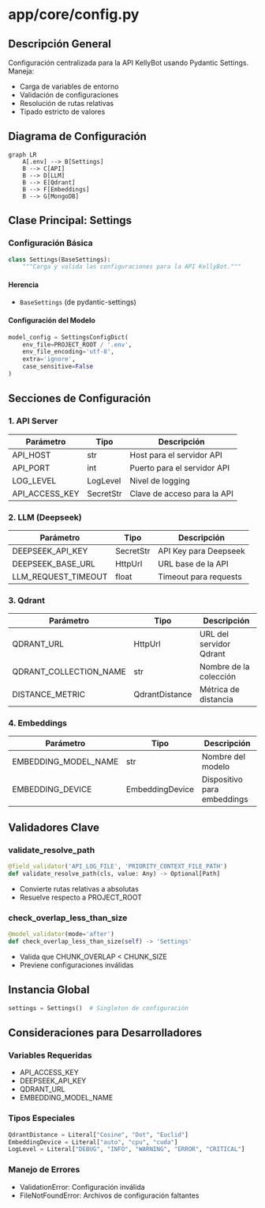 # app/core/config.py

## Descripción General
Configuración centralizada para la API KellyBot usando Pydantic Settings. Maneja:

- Carga de variables de entorno
- Validación de configuraciones
- Resolución de rutas relativas
- Tipado estricto de valores

## Diagrama de Configuración
```mermaid
graph LR
    A[.env] --> B[Settings]
    B --> C[API]
    B --> D[LLM]
    B --> E[Qdrant]
    B --> F[Embeddings]
    B --> G[MongoDB]
```

## Clase Principal: Settings

### Configuración Básica
```python
class Settings(BaseSettings):
    """Carga y valida las configuraciones para la API KellyBot."""
```

#### Herencia
- `BaseSettings` (de pydantic-settings)

#### Configuración del Modelo
```python
model_config = SettingsConfigDict(
    env_file=PROJECT_ROOT / '.env',
    env_file_encoding='utf-8',
    extra='ignore',
    case_sensitive=False
)
```

## Secciones de Configuración

### 1. API Server
| Parámetro | Tipo | Descripción |
|-----------|------|-------------|
| API_HOST | str | Host para el servidor API |
| API_PORT | int | Puerto para el servidor API |
| LOG_LEVEL | LogLevel | Nivel de logging |
| API_ACCESS_KEY | SecretStr | Clave de acceso para la API |

### 2. LLM (Deepseek)
| Parámetro | Tipo | Descripción |
|-----------|------|-------------|
| DEEPSEEK_API_KEY | SecretStr | API Key para Deepseek |
| DEEPSEEK_BASE_URL | HttpUrl | URL base de la API |
| LLM_REQUEST_TIMEOUT | float | Timeout para requests |

### 3. Qdrant
| Parámetro | Tipo | Descripción |
|-----------|------|-------------|
| QDRANT_URL | HttpUrl | URL del servidor Qdrant |
| QDRANT_COLLECTION_NAME | str | Nombre de la colección |
| DISTANCE_METRIC | QdrantDistance | Métrica de distancia |

### 4. Embeddings
| Parámetro | Tipo | Descripción |
|-----------|------|-------------|
| EMBEDDING_MODEL_NAME | str | Nombre del modelo |
| EMBEDDING_DEVICE | EmbeddingDevice | Dispositivo para embeddings |

## Validadores Clave

### validate_resolve_path
```python
@field_validator('API_LOG_FILE', 'PRIORITY_CONTEXT_FILE_PATH')
def validate_resolve_path(cls, value: Any) -> Optional[Path]
```
- Convierte rutas relativas a absolutas
- Resuelve respecto a PROJECT_ROOT

### check_overlap_less_than_size
```python
@model_validator(mode='after')
def check_overlap_less_than_size(self) -> 'Settings'
```
- Valida que CHUNK_OVERLAP < CHUNK_SIZE
- Previene configuraciones inválidas

## Instancia Global
```python
settings = Settings()  # Singleton de configuración
```

## Consideraciones para Desarrolladores

### Variables Requeridas
- API_ACCESS_KEY
- DEEPSEEK_API_KEY  
- QDRANT_URL
- EMBEDDING_MODEL_NAME

### Tipos Especiales
```python
QdrantDistance = Literal["Cosine", "Dot", "Euclid"]
EmbeddingDevice = Literal["auto", "cpu", "cuda"] 
LogLevel = Literal["DEBUG", "INFO", "WARNING", "ERROR", "CRITICAL"]
```

### Manejo de Errores
- ValidationError: Configuración inválida
- FileNotFoundError: Archivos de configuración faltantes